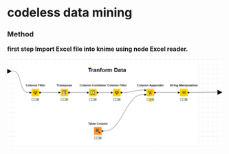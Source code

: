 # codeless data mining
### Method
**first step Import Excel file into knime using node Excel reader.**
<p float="left">
 <img src="2.png" alt="data" width="500"/> 
</p>



